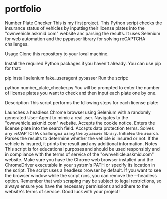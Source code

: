 # portfolio

Number Plate Checker
This is my first project. This Python script checks the insurance status of vehicles by inputting their license plates into the "ownvehicle.askmid.com" website and parsing the results. It uses Selenium for web automation and the pypasser library for solving reCAPTCHA challenges.

Usage
Clone this repository to your local machine.

Install the required Python packages if you haven't already. You can use pip for that:


pip install selenium fake_useragent pypasser
Run the script:


python number_plate_checker.py
You will be prompted to enter the number of license plates you want to check and then input each plate one by one.

Description
This script performs the following steps for each license plate:

Launches a headless Chrome browser using Selenium with a randomly generated User-Agent to mimic a real user.
Navigates to the "ownvehicle.askmid.com" website.
Accepts the cookie notice.
Enters the license plate into the search field.
Accepts data protection terms.
Solves any reCAPTCHA challenges using the pypasser library.
Initiates the search.
Parses the results to determine whether the vehicle is insured or not.
If the vehicle is insured, it prints the result and any additional information.
Notes
This script is for educational purposes and should be used responsibly and in compliance with the terms of service of the "ownvehicle.askmid.com" website.
Make sure you have the Chrome web browser installed and the ChromeDriver executable in your system's PATH or specify its location in the script.
The script uses a headless browser by default. If you want to see the browser window while the script runs, you can remove the --headless option.
Remember that web scraping may be subject to legal restrictions, so always ensure you have the necessary permissions and adhere to the website's terms of service. Good luck with your project!
